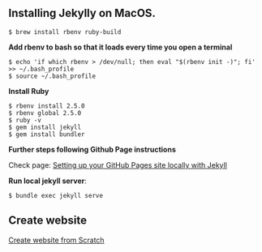 ## Installing Jekylly on MacOS.

`$ brew install rbenv ruby-build`

**Add rbenv to bash so that it loads every time you open a terminal** 

```
$ echo 'if which rbenv > /dev/null; then eval "$(rbenv init -)"; fi' >> ~/.bash_profile
$ source ~/.bash_profile
```
**Install Ruby**
```
$ rbenv install 2.5.0
$ rbenv global 2.5.0
$ ruby -v
$ gem install jekyll
$ gem install bundler
```
**Further steps following Github Page instructions**

Check page: [Setting up your GitHub Pages site locally with Jekyll](https://help.github.com/articles/setting-up-your-github-pages-site-locally-with-jekyll/)

**Run local jekyll server**:

`$ bundle exec jekyll serve`

## Create website
[Create website from Scratch](https://medium.com/@robcobbable/make-a-resume-website-from-scratch-991845147ec)
